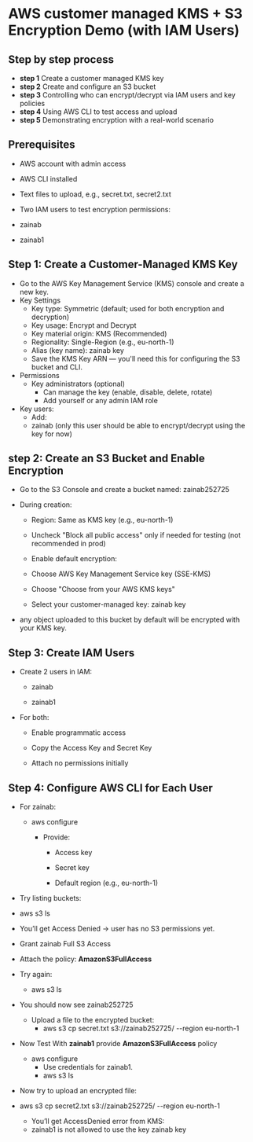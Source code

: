 # AWS  customer managed KMS + S3 Encryption Demo (with IAM Users)

## Step by step process

 - **step 1** Create a  customer managed KMS key
 - **step 2** Create and configure an S3 bucket
- **step 3** Controlling who can encrypt/decrypt via IAM users and key policies
-  **step 4** Using AWS CLI to test access and upload
- **step 5** Demonstrating encryption with a real-world scenario

## Prerequisites

- AWS account with admin access

- AWS CLI installed

- Text files to upload, e.g., secret.txt, secret2.txt

- Two IAM users to test encryption permissions:

- zainab

- zainab1

## Step 1: Create a Customer-Managed KMS Key
- Go to the AWS Key Management Service (KMS) console and create a new key.
- Key Settings
  - Key type: Symmetric (default; used for both encryption and decryption)
  - Key usage: Encrypt and Decrypt
  - Key material origin: KMS (Recommended)
  - Regionality: Single-Region (e.g., eu-north-1)
  - Alias (key name): zainab key
  - Save the KMS Key ARN — you'll need this for configuring the S3 bucket and CLI.
- Permissions
  - Key administrators (optional)
     - Can manage the key (enable, disable, delete, rotate)
     - Add yourself or any admin IAM role
- Key users:
  - Add:
  - zainab (only this user should be able to encrypt/decrypt using the key for now)

## step 2:  Create an S3 Bucket and Enable Encryption
- Go to the S3 Console and create a bucket named:   zainab252725

- During creation:

  - Region: Same as KMS key (e.g., eu-north-1)

  - Uncheck "Block all public access" only if needed for testing (not recommended in prod)

  - Enable default encryption:

  - Choose AWS Key Management Service key (SSE-KMS)

  - Choose "Choose from your AWS KMS keys"

  - Select your customer-managed key: zainab key

- any object uploaded to this bucket by default will be encrypted with your KMS key.

## Step 3:  Create IAM Users
- Create 2 users in IAM:

  - zainab

  - zainab1

- For both:

  - Enable programmatic access

  - Copy the Access Key and Secret Key

  - Attach no permissions initially
 
## Step 4:  Configure AWS CLI for Each User
- For zainab:

  - aws configure
    - Provide:

      - Access key

      - Secret key

      - Default region (e.g., eu-north-1)

- Try listing buckets:

- aws s3 ls
- You’ll get Access Denied → user has no S3 permissions yet.

- Grant zainab Full S3 Access
- Attach the policy: **AmazonS3FullAccess**

- Try again:
  - aws s3 ls
- You should now see zainab252725
  - Upload a file to the encrypted bucket:
    - aws s3 cp secret.txt s3://zainab252725/ --region eu-north-1
- Now Test With **zainab1** provide **AmazonS3FullAccess** policy
  - aws configure
    - Use credentials for zainab1.
    - aws s3 ls
- Now try to upload an encrypted file:
- aws s3 cp secret2.txt s3://zainab252725/ --region eu-north-1
    - You’ll get AccessDenied error from KMS:
    - zainab1 is not allowed to use the key zainab key

